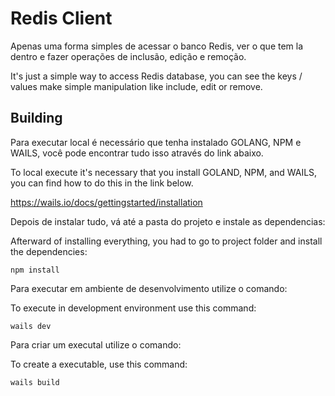 # Redis Client

Apenas uma forma simples de acessar o banco Redis, ver o que tem la dentro e fazer operações de inclusão, edição e remoção.

It's just a simple way to access Redis database, you can see the keys / values make simple manipulation like include, edit or remove.

## Building

Para executar local é necessário que tenha instalado GOLANG, NPM e WAILS, você pode encontrar tudo isso através do link abaixo.

To local execute it's necessary that you install GOLAND, NPM, and WAILS, you can find how to do this in the link below.

https://wails.io/docs/gettingstarted/installation

Depois de instalar tudo, vá até a pasta do projeto e instale as dependencias:

Afterward of installing everything, you had to go to project folder and install the dependencies:

```
npm install
```

Para executar em ambiente de desenvolvimento utilize o comando:

To execute in development environment use this command:

```
wails dev
```

Para criar um executal utilize o comando:

To create a executable, use this command:

```
wails build
```
